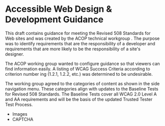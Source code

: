 # Accessible Web Design & Development Guidance
This draft contains guidance for meeting the Revised 508 Standards for Web sites and was created by the ACOP technical workgroup . The purpose was to identify requirements that are the responsibility of a developer and requirements that are more likely to be the responsibility of a site's designer.

The ACOP working group wanted to configure guidance so that viewers can find information easily. A listing of WCAG Success Criteria according to criterion number ing (1.2.1, 1.2.2, etc.) was determined to be undesirable.

The working group agreed to the categories of content as shown in the side navigation menu. These categories align with updates to the Baseline Tests for Revised 508 Standards. The Baseline Tests cover all WCAG 2.0 Level A and AA requirements and will be the basis of the updated Trusted Tester Test Process. 
- Images
- CAPTCHA 
